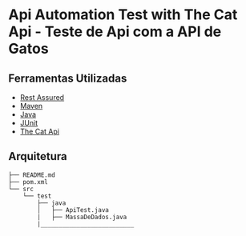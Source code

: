 # Api Automation Test with The Cat Api - Teste de Api com a API de Gatos

## Ferramentas Utilizadas
- [Rest Assured](https://rest-assured.io/ "Rest Assured")
- [Maven](https://maven.apache.org/ "Maven")
- [Java](https://www.java.com/pt_BR/ "Java")
- [JUnit](https://junit.org/junit4/ "JUnit")
- [The Cat Api](https://thecatapi.com/ "The Cat Api")

## Arquitetura
```
├── README.md
├── pom.xml
└── src
    └── test
        ├── java
        │   ├── ApiTest.java
        |   ├── MassaDeDados.java
        |__________________________
```
